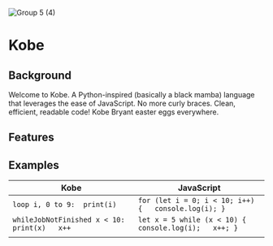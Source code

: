 ![Group 5 (4)](https://user-images.githubusercontent.com/29997042/151920418-970b4f51-f57f-4fe5-862d-92fab421213f.png)
# Kobe #
## Background ##
Welcome to Kobe. A Python-inspired (basically a black mamba) language that leverages the ease of JavaScript. No more curly braces. Clean, efficient, readable code!
Kobe Bryant easter eggs everywhere.
## Features ##

## Examples ##
| Kobe                                                 | JavaScript                                                     |
|------------------------------------------------------|----------------------------------------------------------------|
| ``` loop i, 0 to 9:  print(i) ```                    | ``` for (let i = 0; i < 10; i++) {   console.log(i); } ```     |
| ``` whileJobNotFinished x < 10:   print(x)   x++ ``` | ``` let x = 5 while (x < 10) {   console.log(i);   x++; }  ``` |
|                                                      |                                                                |
